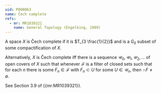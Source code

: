 ```yaml
---
uid: P000063
name: Čech complete
refs:
  - mr: MR1039321
    name: General Topology (Engelking, 1989)
---
```

A space $X$ is Čech complete if it is $T_{3 \frac{1}{2}}$ and is a $G_\delta$ subset of some compactification of $X$.

Alternatively, $X$ is Čech complete iff there is a sequence $\mathcal{U}_0, \mathcal{U}_1, \mathcal{U}_2, \dots$ of open covers of $X$ such that whenever $\mathcal{F}$ is a filter of closed sets such that for each $n$ there is some $F_n \in \mathcal{F}$ with $F_n \subset U$ for some $U \in \mathcal{U}_n$, then $\cap F \neq \emptyset$.

See Section 3.9 of {{mr:MR1039321}}.
